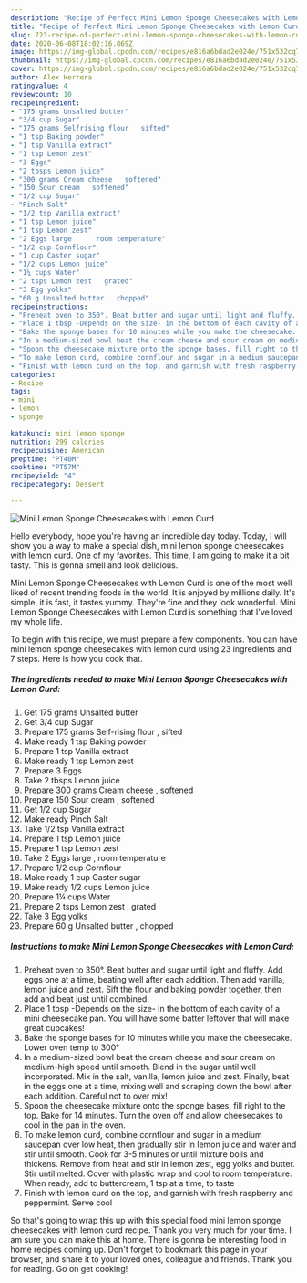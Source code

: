 ```yaml
---
description: "Recipe of Perfect Mini Lemon Sponge Cheesecakes with Lemon Curd"
title: "Recipe of Perfect Mini Lemon Sponge Cheesecakes with Lemon Curd"
slug: 723-recipe-of-perfect-mini-lemon-sponge-cheesecakes-with-lemon-curd
date: 2020-06-08T18:02:16.869Z
image: https://img-global.cpcdn.com/recipes/e816a6bdad2e024e/751x532cq70/mini-lemon-sponge-cheesecakes-with-lemon-curd-recipe-main-photo.jpg
thumbnail: https://img-global.cpcdn.com/recipes/e816a6bdad2e024e/751x532cq70/mini-lemon-sponge-cheesecakes-with-lemon-curd-recipe-main-photo.jpg
cover: https://img-global.cpcdn.com/recipes/e816a6bdad2e024e/751x532cq70/mini-lemon-sponge-cheesecakes-with-lemon-curd-recipe-main-photo.jpg
author: Alex Herrera
ratingvalue: 4
reviewcount: 10
recipeingredient:
- "175 grams Unsalted butter"
- "3/4 cup Sugar"
- "175 grams Selfrising flour   sifted"
- "1 tsp Baking powder"
- "1 tsp Vanilla extract"
- "1 tsp Lemon zest"
- "3 Eggs"
- "2 tbsps Lemon juice"
- "300 grams Cream cheese   softened"
- "150 Sour cream   softened"
- "1/2 cup Sugar"
- "Pinch Salt"
- "1/2 tsp Vanilla extract"
- "1 tsp Lemon juice"
- "1 tsp Lemon zest"
- "2 Eggs large      room temperature"
- "1/2 cup Cornflour"
- "1 cup Caster sugar"
- "1/2 cups Lemon juice"
- "1¼ cups Water"
- "2 tsps Lemon zest   grated"
- "3 Egg yolks"
- "60 g Unsalted butter   chopped"
recipeinstructions:
- "Preheat oven to 350°. Beat butter and sugar until light and fluffy. Add eggs one at a time, beating well after each addition. Then add vanilla, lemon juice and zest. Sift the flour and baking powder together, then add and beat just until combined."
- "Place 1 tbsp -Depends on the size- in the bottom of each cavity of a mini cheesecake pan. You will have some batter leftover that will make great cupcakes!"
- "Bake the sponge bases for 10 minutes while you make the cheesecake. Lower oven temp to 300°"
- "In a medium-sized bowl beat the cream cheese and sour cream on medium-high speed until smooth. Blend in the sugar until well incorporated. Mix in the salt, vanilla, lemon juice and zest. Finally, beat in the eggs one at a time, mixing well and scraping down the bowl after each addition. Careful not to over mix!"
- "Spoon the cheesecake mixture onto the sponge bases, fill right to the top. Bake for 14 minutes. Turn the oven off and allow cheesecakes to cool in the pan in the oven."
- "To make lemon curd, combine cornflour and sugar in a medium saucepan over low heat, then gradually stir in lemon juice and water and stir until smooth. Cook for 3-5 minutes or until mixture boils and thickens. Remove from heat and stir in lemon zest, egg yolks and butter. Stir until melted. Cover with plastic wrap and cool to room temperature. When ready, add to buttercream, 1 tsp at a time, to taste"
- "Finish with lemon curd on the top, and garnish with fresh raspberry and peppermint. Serve cool"
categories:
- Recipe
tags:
- mini
- lemon
- sponge

katakunci: mini lemon sponge 
nutrition: 299 calories
recipecuisine: American
preptime: "PT40M"
cooktime: "PT57M"
recipeyield: "4"
recipecategory: Dessert

---
```



![Mini Lemon Sponge Cheesecakes with Lemon Curd](https://img-global.cpcdn.com/recipes/e816a6bdad2e024e/751x532cq70/mini-lemon-sponge-cheesecakes-with-lemon-curd-recipe-main-photo.jpg)

Hello everybody, hope you're having an incredible day today. Today, I will show you a way to make a special dish, mini lemon sponge cheesecakes with lemon curd. One of my favorites. This time, I am going to make it a bit tasty. This is gonna smell and look delicious.



Mini Lemon Sponge Cheesecakes with Lemon Curd is one of the most well liked of recent trending foods in the world. It is enjoyed by millions daily. It's simple, it is fast, it tastes yummy. They're fine and they look wonderful. Mini Lemon Sponge Cheesecakes with Lemon Curd is something that I've loved my whole life.


To begin with this recipe, we must prepare a few components. You can have mini lemon sponge cheesecakes with lemon curd using 23 ingredients and 7 steps. Here is how you cook that.

<!--inarticleads1-->

##### The ingredients needed to make Mini Lemon Sponge Cheesecakes with Lemon Curd:

1. Get 175 grams Unsalted butter
1. Get 3/4 cup Sugar
1. Prepare 175 grams Self-rising flour ,  sifted
1. Make ready 1 tsp Baking powder
1. Prepare 1 tsp Vanilla extract
1. Make ready 1 tsp Lemon zest
1. Prepare 3 Eggs
1. Take 2 tbsps Lemon juice
1. Prepare 300 grams Cream cheese ,  softened
1. Prepare 150 Sour cream ,  softened
1. Get 1/2 cup Sugar
1. Make ready Pinch Salt
1. Take 1/2 tsp Vanilla extract
1. Prepare 1 tsp Lemon juice
1. Prepare 1 tsp Lemon zest
1. Take 2 Eggs large    ,  room temperature
1. Prepare 1/2 cup Cornflour
1. Make ready 1 cup Caster sugar
1. Make ready 1/2 cups Lemon juice
1. Prepare 1¼ cups Water
1. Prepare 2 tsps Lemon zest ,  grated
1. Take 3 Egg yolks
1. Prepare 60 g Unsalted butter ,  chopped




<!--inarticleads2-->

##### Instructions to make Mini Lemon Sponge Cheesecakes with Lemon Curd:

1. Preheat oven to 350°. Beat butter and sugar until light and fluffy. Add eggs one at a time, beating well after each addition. Then add vanilla, lemon juice and zest. Sift the flour and baking powder together, then add and beat just until combined.
1. Place 1 tbsp -Depends on the size- in the bottom of each cavity of a mini cheesecake pan. You will have some batter leftover that will make great cupcakes!
1. Bake the sponge bases for 10 minutes while you make the cheesecake. Lower oven temp to 300°
1. In a medium-sized bowl beat the cream cheese and sour cream on medium-high speed until smooth. Blend in the sugar until well incorporated. Mix in the salt, vanilla, lemon juice and zest. Finally, beat in the eggs one at a time, mixing well and scraping down the bowl after each addition. Careful not to over mix!
1. Spoon the cheesecake mixture onto the sponge bases, fill right to the top. Bake for 14 minutes. Turn the oven off and allow cheesecakes to cool in the pan in the oven.
1. To make lemon curd, combine cornflour and sugar in a medium saucepan over low heat, then gradually stir in lemon juice and water and stir until smooth. Cook for 3-5 minutes or until mixture boils and thickens. Remove from heat and stir in lemon zest, egg yolks and butter. Stir until melted. Cover with plastic wrap and cool to room temperature. When ready, add to buttercream, 1 tsp at a time, to taste
1. Finish with lemon curd on the top, and garnish with fresh raspberry and peppermint. Serve cool




So that's going to wrap this up with this special food mini lemon sponge cheesecakes with lemon curd recipe. Thank you very much for your time. I am sure you can make this at home. There is gonna be interesting food in home recipes coming up. Don't forget to bookmark this page in your browser, and share it to your loved ones, colleague and friends. Thank you for reading. Go on get cooking!
